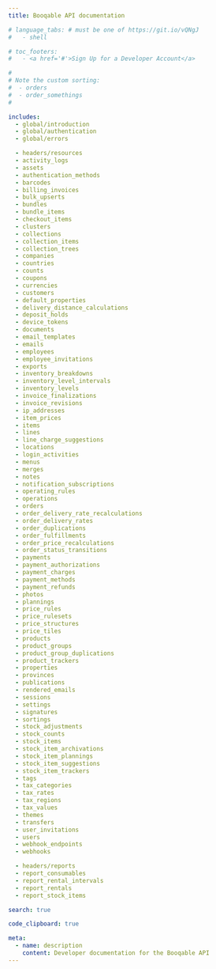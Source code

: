 ```yaml
---
title: Booqable API documentation

# language_tabs: # must be one of https://git.io/vQNgJ
#   - shell

# toc_footers:
#   - <a href='#'>Sign Up for a Developer Account</a>

#
# Note the custom sorting:
#  - orders
#  - order_somethings
#

includes:
  - global/introduction
  - global/authentication
  - global/errors

  - headers/resources
  - activity_logs
  - assets
  - authentication_methods
  - barcodes
  - billing_invoices
  - bulk_upserts
  - bundles
  - bundle_items
  - checkout_items
  - clusters
  - collections
  - collection_items
  - collection_trees
  - companies
  - countries
  - counts
  - coupons
  - currencies
  - customers
  - default_properties
  - delivery_distance_calculations
  - deposit_holds
  - device_tokens
  - documents
  - email_templates
  - emails
  - employees
  - employee_invitations
  - exports
  - inventory_breakdowns
  - inventory_level_intervals
  - inventory_levels
  - invoice_finalizations
  - invoice_revisions
  - ip_addresses
  - item_prices
  - items
  - lines
  - line_charge_suggestions
  - locations
  - login_activities
  - menus
  - merges
  - notes
  - notification_subscriptions
  - operating_rules
  - operations
  - orders
  - order_delivery_rate_recalculations
  - order_delivery_rates
  - order_duplications
  - order_fulfillments
  - order_price_recalculations
  - order_status_transitions
  - payments
  - payment_authorizations
  - payment_charges
  - payment_methods
  - payment_refunds
  - photos
  - plannings
  - price_rules
  - price_rulesets
  - price_structures
  - price_tiles
  - products
  - product_groups
  - product_group_duplications
  - product_trackers
  - properties
  - provinces
  - publications
  - rendered_emails
  - sessions
  - settings
  - signatures
  - sortings
  - stock_adjustments
  - stock_counts
  - stock_items
  - stock_item_archivations
  - stock_item_plannings
  - stock_item_suggestions
  - stock_item_trackers
  - tags
  - tax_categories
  - tax_rates
  - tax_regions
  - tax_values
  - themes
  - transfers
  - user_invitations
  - users
  - webhook_endpoints
  - webhooks

  - headers/reports
  - report_consumables
  - report_rental_intervals
  - report_rentals
  - report_stock_items

search: true

code_clipboard: true

meta:
  - name: description
    content: Developer documentation for the Booqable API
---
```

